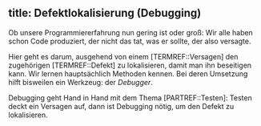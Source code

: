 title: Defektlokalisierung (Debugging)
---
Ob unsere Programmiererfahrung nun gering ist oder groß: 
Wir alle haben schon Code produziert, der nicht das tat, was er sollte, der also versagte.

Hier geht es darum, ausgehend von einem [TERMREF::Versagen] den zugehörigen
[TERMREF::Defekt] zu lokalisieren, damit man ihn beseitigen kann.
Wir lernen hauptsächlich Methoden kennen.
Bei deren Umsetzung hilft bisweilen ein Werkzeug: der _Debugger_.

Debugging geht Hand in Hand mit dem Thema [PARTREF::Testen]:
Testen deckt ein Versagen auf, dann ist Debugging nötig, um den Defekt zu lokalisieren.
